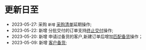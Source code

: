 # 更新日至

- 2023-05-27: 采购 `新增` [采购清单][demand-item]延期操作;
- 2023-05-22: 新增 分批交付的订单支持[终止交付][order-end]操作;
- 2023-05-20: 新增 申请过备货的客户,新建订单后增加[匹配备货][order-match-hoard]操作；
- 2023-05-09: 新增 [客户备货][customer-hoard];

[customer-hoard]: customer/hoard.md
[order-end]: order/end.md
[order-match-hoard]: order/match-hoard.md
[demand-item]: purchasing/demand-item.md
